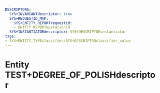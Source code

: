 ```yaml
---
DESCRIPTORS:
  SYS+INVARIANTdescriptor: true
  SYS+REQUESTID_MAP:
    SYS+ENTITY_REPORTrequestid:
    - ENTITY_REPORToperationid
  SYS+INSTANTIATORdescriptor: SYS+DESCRIPTORinstantiator
tags:
- SYS+ENTITY_TYPEclassifier/SYS+DESCRIPTORclassifier_value
---
```

# Entity TEST+DEGREE_OF_POLISHdescriptor

